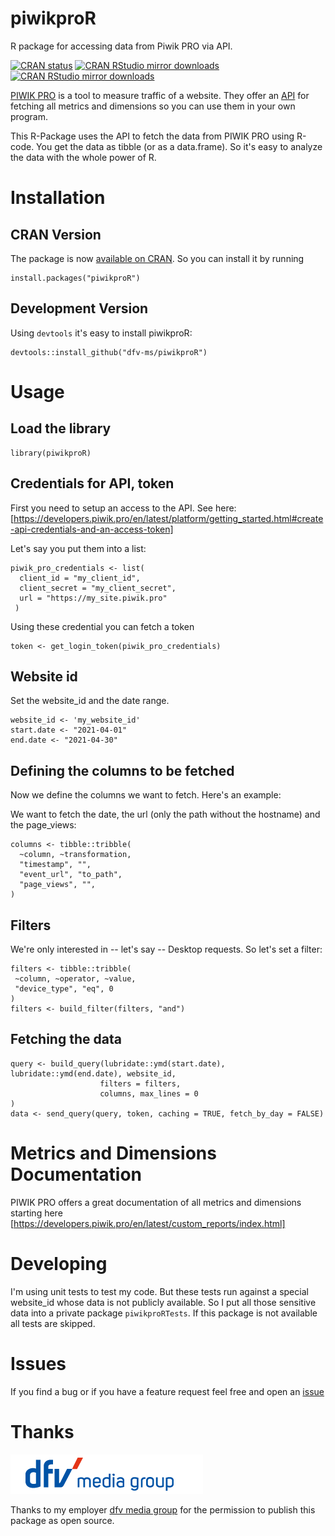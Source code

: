 # piwikproR
R package for accessing data from Piwik PRO via API.

<!-- badges: start -->
[![CRAN status](https://www.r-pkg.org/badges/version/piwikproR)](https://CRAN.R-project.org/package=piwikproR)
[![CRAN RStudio mirror downloads](https://cranlogs.r-pkg.org/badges/last-month/piwikproR?color=blue)](https://r-pkg.org/pkg/piwikproR)
[![CRAN RStudio mirror downloads](https://cranlogs.r-pkg.org/badges/grand-total/piwikproR?color=blue)](https://r-pkg.org/pkg/piwikproR)
<!-- badges: end -->

[PIWIK PRO](https://piwik.pro/) is a tool to measure traffic of a website. 
They offer an [API](https://developers.piwik.pro/en/latest/custom_reports/http_api/http_api.html) 
for fetching all metrics and dimensions so you can use them in your own program.

This R-Package uses the API to fetch the data from PIWIK PRO using R-code. 
You get the data as tibble (or as a data.frame). So it's easy to analyze the data 
with the whole power of R.

# Installation

## CRAN Version

The package is now [available on CRAN](https://CRAN.R-project.org/package=piwikproR). 
So you can install it by running

```
install.packages("piwikproR")
```

## Development Version

Using `devtools` it's easy to install piwikproR:
```
devtools::install_github("dfv-ms/piwikproR")
```

# Usage

## Load the library
```
library(piwikproR)
```

## Credentials for API, token
First you need to setup an access to the API. See here: 
[https://developers.piwik.pro/en/latest/platform/getting_started.html#create-api-credentials-and-an-access-token]

Let's say you put them into a list:

```
piwik_pro_credentials <- list(
  client_id = "my_client_id",
  client_secret = "my_client_secret",
  url = "https://my_site.piwik.pro"
 )
 ```
 
 Using these credential you can fetch a token
 ```
 token <- get_login_token(piwik_pro_credentials)
 ```
 
 ## Website id
 Set the website_id and the date range.
 
 ```
website_id <- 'my_website_id'
start.date <- "2021-04-01"
end.date <- "2021-04-30"
```

## Defining the columns to be fetched
Now we define the columns we want to fetch. Here's an example:

We want to fetch the date, the url (only the path without the hostname) and the 
page_views:
```
columns <- tibble::tribble(
  ~column, ~transformation,
  "timestamp", "",
  "event_url", "to_path",
  "page_views", "",
)
```

 ## Filters
 We're only interested in -- let's say -- Desktop requests. So let's set a filter:
 
 ```
 filters <- tibble::tribble(
  ~column, ~operator, ~value,
  "device_type", "eq", 0
)
filters <- build_filter(filters, "and")
 ```
 
 ## Fetching the data
 
 ```
 query <- build_query(lubridate::ymd(start.date), lubridate::ymd(end.date), website_id,
                     filters = filters,
                     columns, max_lines = 0
)
data <- send_query(query, token, caching = TRUE, fetch_by_day = FALSE)
```

# Metrics and Dimensions Documentation
PIWIK PRO offers a great documentation of all metrics and dimensions starting 
here [https://developers.piwik.pro/en/latest/custom_reports/index.html]

# Developing

I'm using unit tests to test my code. But these tests run against
a special website_id whose data is not publicly available. So I put all those sensitive
data into a private package `piwikproRTests`. If this package is not available
all tests are skipped.

# Issues
If you find a bug or if you have a feature request feel free and open an 
[issue](https://github.com/dfv-ms/piwikproR/issues)

# Thanks
![dfv media group](vignettes/figures/dfv_logo_en.png)

Thanks to my employer [dfv media group](https://english.dfv.de/) for the 
permission to publish this package as open source.
